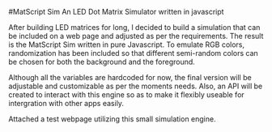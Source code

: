 #MatScript Sim
An LED Dot Matrix Simulator written in javascript

After building LED matrices for long, I decided to build a simulation that can be included on a web page and adjusted as per the requirements. The result is the MatScript Sim written in pure Javascript. To emulate RGB colors, randomization has been included so that different semi-random colors can be chosen for both the background and the foreground.

Although all the variables are hardcoded for now, the final version will be adjustable and customizable as per the moments needs. Also, an API will be created to interact with this engine so as to make it flexibly useable for intergration with other apps easily.

Attached a test webpage utilizing this small simulation engine.